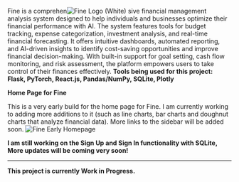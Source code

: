 Fine is a comprehen![Fine Logo (White)](https://github.com/user-attachments/assets/7bf8b88c-7d57-46be-9bcc-5f8fd487c458)
sive financial management analysis system designed to help individuals and businesses optimize their financial performance with AI. The system features tools for budget tracking, expense categorization, investment analysis, and real-time financial forecasting. It offers intuitive dashboards, automated reporting, and AI-driven insights to identify cost-saving opportunities and improve financial decision-making. With built-in support for goal setting, cash flow monitoring, and risk assessment, the platform empowers users to take control of their finances effectively.
**Tools being used for this project: Flask, PyTorch, React.js, Pandas/NumPy, SQLite, Plotly**


**Home Page for Fine**

This is a very early build for the home page for Fine. I am currently working to adding more additions to it (such as line charts, bar charts and doughnut charts that analyze financial data). More links to the sidebar will be added soon.
![Fine Early Homepage](https://github.com/user-attachments/assets/0e111f59-b3da-424a-942f-3dd29ec2baf5)

**I am still working on the Sign Up and Sign In functionality with SQLite, More updates will be coming very soon!**

----------------------------------------------------------------------------
**This project is currently Work in Progress.**
